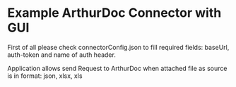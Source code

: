 ﻿# Example ArthurDoc Connector with GUI
First of all please check connectorConfig.json to fill required fields: baseUrl, auth-token and name of auth header.

Application allows send Request to ArthurDoc when attached file as source is in format: json, xlsx, xls
